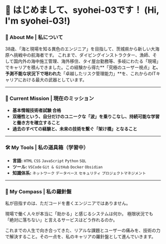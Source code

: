 # 👋 はじめまして、syohei-03です！ (Hi, I'm syohei-03!)

### 🌊 About Me | 私について
38歳、「海と現場を知る異色のエンジニア」を目指して、茨城県から新しい大海原へ挑戦中の航海者です。
これまで、ダイビングインストラクター、漁師、そして国内外の海中施工管理、海外移住、タイ屋台勤務等、多岐にわたる「現場」でキャリアを積んできました。この経験から得た**「究極のユーザー視点」**と、予測不能な状況下で培われた**「卓越したリスク管理能力」**を、これからのITキャリアにおける最大の武器としています。

---

### 🎯 Current Mission | 現在のミッション
- **基本情報技術者試験 合格**
- **双極性という、自分だけのユニークな「波」を乗りこなし、持続可能な学習と働き方を確立すること**
- **過去のすべての経験と、未来の技術を繋ぐ「架け橋」となること**

---

### 🛠️ My Tools | 私の道具箱（学習中）
- **言語:** `HTML` `CSS` `JavaScript` `Python` `SQL`
- **ツール:** `VSCode` `Git & GitHub` `Docker` `Obsidian`
- **知識体系:** `ネットワーク` `データベース` `セキュリティ` `プロジェクトマネジメント`

---

### 🧭 My Compass | 私の羅針盤
私が目指すのは、ただコードを書くエンジニアではありません。

現場で働く人々が本当に「助かる」と感じるシステムは何か。
極限状況でも「絶対に落ちない」と言えるサービスはどう作れるのか。

これまでの人生で向き合ってきた、リアルな課題とユーザーの痛みを、技術の力で解決すること。その一点を、私のキャリアの羅針盤として進んでいきます。
